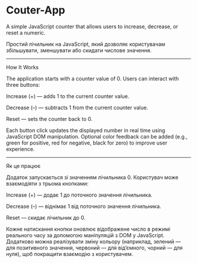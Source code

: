 # Couter-App

A simple JavaScript counter that allows users to increase, decrease, or reset a numeric.

Простий лічильник на JavaScript, який дозволяє користувачам збільшувати, зменшувати або скидати числове значення.

---

How It Works

The application starts with a counter value of 0.
Users can interact with three buttons:

Increase (+) — adds 1 to the current counter value.

Decrease (–) — subtracts 1 from the current counter value.

Reset — sets the counter back to 0.

Each button click updates the displayed number in real time using JavaScript DOM manipulation.
Optional color feedback can be added (e.g., green for positive, red for negative, black for zero) to improve user experience.

---

Як це працює

Додаток запускається зі значенням лічильника 0.
Користувач може взаємодіяти з трьома кнопками:

Increase (+) — додає 1 до поточного значення лічильника.

Decrease (–) — віднімає 1 від поточного значення лічильника.

Reset — скидає лічильник до 0.

Кожне натискання кнопки оновлює відображене число в режимі реального часу за допомогою маніпуляцій з DOM у JavaScript.
Додатково можна реалізувати зміну кольору (наприклад, зелений — для позитивного значення, червоний — для від’ємного, чорний — для нуля), щоб покращити взаємодію з користувачем.
